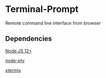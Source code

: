 # Terminal-Prompt
Remote command line interface from browser


## Dependencies

[Node.JS 12+](https://nodejs.org/en/)

[node-pty](https://github.com/microsoft/node-pty)

[xtermjs](https://github.com/xtermjs/xterm.js)
